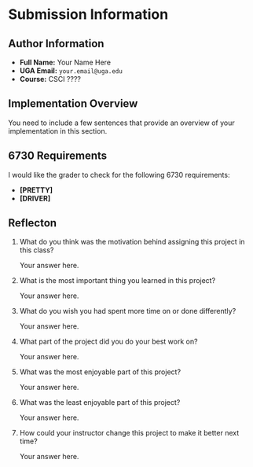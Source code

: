 # Submission Information

## Author Information

* __Full Name:__ Your Name Here
* __UGA Email:__ `your.email@uga.edu`
* __Course:__ CSCI ????

## Implementation Overview

You need to include a few sentences that provide an overview of your implementation in this section.

## 6730 Requirements

I would like the grader to check for the following 6730 requirements:

* __[PRETTY]__
* __[DRIVER]__

## Reflecton

1. What do you think was the motivation behind assigning this project in this class?

   Your answer here.

1. What is the most important thing you learned in this project?

   Your answer here.

1. What do you wish you had spent more time on or done differently?

   Your answer here.

1. What part of the project did you do your best work on?

   Your answer here.

1. What was the most enjoyable part of this project?

   Your answer here.

1. What was the least enjoyable part of this project?

   Your answer here.

1. How could your instructor change this project to make it better next time?

   Your answer here.


